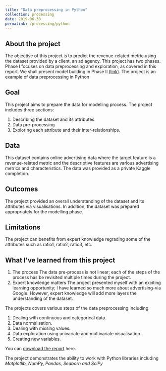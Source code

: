 ```yaml
---
title: "Data preprocessing in Python"
collection: processing
date: 2019-06-30
permalink: /processing/python
---
```

## About the project
  The objective of this project is to predict the revenue-related metric using the dataset provided by a client, an ad agency. This project has two phases. Phase I focuses on data preprocessing and exploration, as covered in this report. We shall present model building in Phase II [(link)](/machinelearning/machinelearning-google).
  The project is an example of data preprocessing in Python

## Goal
  This project aims to prepare the data for modelling process. The project includes three sections:
  1. Describing the dataset and its attributes.
  2. Data pre-processing
  3. Exploring each attribute and their inter-relationships.

## Data
  This dataset contains online advertising data where the target feature is a revenue-related metric and the descriptive features are various advertising metrics and characteristics. The data was provided as a private Kaggle completion.

## Outcomes
  The project provided an overall understanding of the dataset and its attributes via visualisations. In addition, the dataset was prepared appropriately for the modelling phase.

## Limitations
  The project can benefits from expert knowledge regrading some of the attributes such as ratio1, ratio2, ratio3, etc.

## What I've learned from this project
  1. The process
    The data pre-process is not linear; each of the steps of the process has be revisited multiple times during the project.
  2. Expert knowledge matters
    The project presented myself with an exciting learning opportunity; I have learned so much more about advertising-via Google. However, expert knowledge will add more layers the understanding of the dataset.

The projects covers various steps of the data preprocessing including:
  1. Dealing with continuous and categorical data.
  2. Data normalisation.
  3. Dealing with missing values.
  4. Data exploration using univariate and multivariate visualisation.
  5. Creating new variables.

You can [download the report](https://minhphan88.github.io/assets/Preprocessing-python.pdf) here.

The project demonstrates the ability to work with Python libraries including *Matplotlib, NumPy, Pandas, Seaborn and SciPy*
